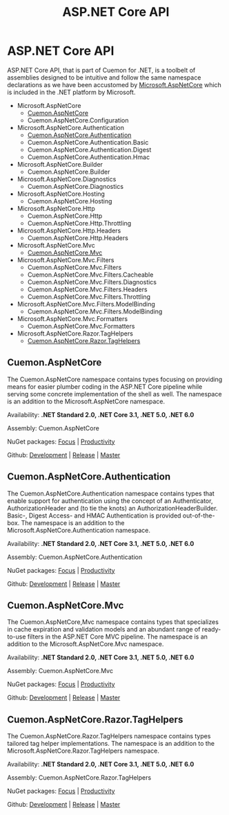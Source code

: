 ﻿---
uid: aspnet-md
title: ASP.NET Core API
---
# ASP.NET Core API

ASP.NET Core API, that is part of Cuemon for .NET, is a toolbelt of assemblies designed to be intuitive and follow the same namespace declarations as we have been accustomed by [Microsoft.AspNetCore](https://docs.microsoft.com/en-us/dotnet/api/?view=aspnetcore-5.0) which is included in the .NET platform by Microsoft.

+ Microsoft.AspNetCore
  + [Cuemon.AspNetCore](#cuemonaspnetcore)
  + Cuemon.AspNetCore.Configuration
+ Microsoft.AspNetCore.Authentication
  + [Cuemon.AspNetCore.Authentication](#cuemonaspnetcoreauthentication)
  + Cuemon.AspNetCore.Authentication.Basic
  + Cuemon.AspNetCore.Authentication.Digest
  + Cuemon.AspNetCore.Authentication.Hmac
+ Microsoft.AspNetCore.Builder
  + Cuemon.AspNetCore.Builder
+ Microsoft.AspNetCore.Diagnostics
  + Cuemon.AspNetCore.Diagnostics
+ Microsoft.AspNetCore.Hosting
  + Cuemon.AspNetCore.Hosting
+ Microsoft.AspNetCore.Http
  + Cuemon.AspNetCore.Http
  + Cuemon.AspNetCore.Http.Throttling
+ Microsoft.AspNetCore.Http.Headers
  + Cuemon.AspNetCore.Http.Headers
+ Microsoft.AspNetCore.Mvc
  + [Cuemon.AspNetCore.Mvc](#cuemonaspnetcoremvc)
+ Microsoft.AspNetCore.Mvc.Filters
  + Cuemon.AspNetCore.Mvc.Filters
  + Cuemon.AspNetCore.Mvc.Filters.Cacheable
  + Cuemon.AspNetCore.Mvc.Filters.Diagnostics
  + Cuemon.AspNetCore.Mvc.Filters.Headers
  + Cuemon.AspNetCore.Mvc.Filters.Throttling
+ Microsoft.AspNetCore.Mvc.Filters.ModelBinding
  + Cuemon.AspNetCore.Mvc.Filters.ModelBinding
+ Microsoft.AspNetCore.Mvc.Formatters
  + Cuemon.AspNetCore.Mvc.Formatters
+ Microsoft.AspNetCore.Razor.TagHelpers
  + [Cuemon.AspNetCore.Razor.TagHelpers](#cuemonaspnetcorerazortaghelpers)

## Cuemon.AspNetCore

The Cuemon.AspNetCore namespace contains types focusing on providing means for easier plumber coding in the ASP.NET Core pipeline while serving some concrete implementation of the shell as well. The namespace is an addition to the Microsoft.AspNetCore namespace.

Availability: **.NET Standard 2.0, .NET Core 3.1, .NET 5.0, .NET 6.0**

Assembly: Cuemon.AspNetCore

NuGet packages: [Focus](https://www.nuget.org/packages/Cuemon.AspNetCore) | [Productivity](https://www.nuget.org/packages/Cuemon.AspNetCore.App)

Github: [Development](https://github.com/gimlichael/Cuemon/tree/development/src/Cuemon.AspNetCore) | [Release](https://github.com/gimlichael/Cuemon/tree/release/src/Cuemon.AspNetCore) | [Master](https://github.com/gimlichael/Cuemon/tree/master/src/Cuemon.AspNetCore)

## Cuemon.AspNetCore.Authentication

The Cuemon.AspNetCore.Authentication namespace contains types that enable support for authentication using the concept of an Authenticator, AuthorizationHeader and (to tie the knots) an AuthorizationHeaderBuilder. Basic-, Digest Access- and HMAC Authentication is provided out-of-the-box. The namespace is an addition to the Microsoft.AspNetCore.Authentication namespace.

Availability: **.NET Standard 2.0, .NET Core 3.1, .NET 5.0, .NET 6.0**

Assembly: Cuemon.AspNetCore.Authentication

NuGet packages: [Focus](https://www.nuget.org/packages/Cuemon.AspNetCore.Authentication) | [Productivity](https://www.nuget.org/packages/Cuemon.AspNetCore.App)

Github: [Development](https://github.com/gimlichael/Cuemon/tree/development/src/Cuemon.AspNetCore.Authentication) | [Release](https://github.com/gimlichael/Cuemon/tree/release/src/Cuemon.AspNetCore.Authentication) | [Master](https://github.com/gimlichael/Cuemon/tree/master/src/Cuemon.AspNetCore.Authentication)

## Cuemon.AspNetCore.Mvc

The Cuemon.AspNetCore,Mvc namespace contains types that specializes in cache expiration and validation models and an abundant range of ready-to-use filters in the ASP.NET Core MVC pipeline. The namespace is an addition to the Microsoft.AspNetCore.Mvc namespace.

Availability: **.NET Standard 2.0, .NET Core 3.1, .NET 5.0, .NET 6.0**

Assembly: Cuemon.AspNetCore.Mvc

NuGet packages: [Focus](https://www.nuget.org/packages/Cuemon.AspNetCore.Mvc) | [Productivity](https://www.nuget.org/packages/Cuemon.AspNetCore.App)

Github: [Development](https://github.com/gimlichael/Cuemon/tree/development/src/Cuemon.AspNetCore.Mvc) | [Release](https://github.com/gimlichael/Cuemon/tree/release/src/Cuemon.AspNetCore.Mvc) | [Master](https://github.com/gimlichael/Cuemon/tree/master/src/Cuemon.AspNetCore.Mvc)

## Cuemon.AspNetCore.Razor.TagHelpers

The Cuemon.AspNetCore.Razor.TagHelpers namespace contains types tailored tag helper implementations. The namespace is an addition to the Microsoft.AspNetCore.Razor.TagHelpers namespace.

Availability: **.NET Standard 2.0, .NET Core 3.1, .NET 5.0, .NET 6.0**

Assembly: Cuemon.AspNetCore.Razor.TagHelpers

NuGet packages: [Focus](https://www.nuget.org/packages/Cuemon.AspNetCore.Razor.TagHelpers) | [Productivity](https://www.nuget.org/packages/Cuemon.AspNetCore.App)

Github: [Development](https://github.com/gimlichael/Cuemon/tree/development/src/Cuemon.AspNetCore.Razor.TagHelpers) | [Release](https://github.com/gimlichael/Cuemon/tree/release/src/Cuemon.AspNetCore.Razor.TagHelpers) | [Master](https://github.com/gimlichael/Cuemon/tree/master/src/Cuemon.AspNetCore.Razor.TagHelpers)